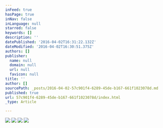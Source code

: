 ```yaml
---
inFeed: true
hasPage: true
inNav: false
inLanguage: null
starred: false
keywords: []
description: ''
datePublished: '2016-04-02T16:31:22.132Z'
dateModified: '2016-04-02T16:30:51.375Z'
authors: []
publisher:
  name: null
  domain: null
  url: null
  favicon: null
title: ''
author: []
sourcePath: _posts/2016-04-02-57c901f4-6289-45de-b167-661f1023078d.md
published: true
url: 57c901f4-6289-45de-b167-661f1023078d/index.html
_type: Article

---
```

![](https://the-grid-user-content.s3-us-west-2.amazonaws.com/c7afde4a-3b5b-4161-9fdb-26b75b5d95b7.jpg)
![](https://the-grid-user-content.s3-us-west-2.amazonaws.com/6f77000a-bf7a-42fc-a8c0-9fbce3514341.jpg)
![](https://the-grid-user-content.s3-us-west-2.amazonaws.com/e290ceb1-6935-46c1-8816-cdca40049ebe.jpg)
![](https://the-grid-user-content.s3-us-west-2.amazonaws.com/ce87edd1-58c4-43de-9ef3-026af70d09cc.jpg)